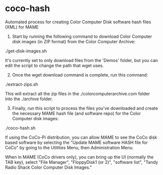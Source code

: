 # coco-hash
Automated process for creating Color Computer Disk software hash files (XML) for MAME


1. Start by running the following command to download Color Computer disk images (in ZIP format) from the Color Computer Archive: 
  
  ./get-disk-images.sh
  
  It's currently set to only download files from the 'Demos' folder, but you can edit the script to change the path that wget uses.


2. Once the wget download command is complete, run this command:

  ./extract-zips.sh
  
  This will extract all the zip files in the ./colorcomputerarchive.com folder into the ./archive folder.


3. Finally, run this script to process the files you've downloaded and create the necessary MAME hash file (and software repo) for the Color Computer disk images:

  ./coco-hash.sh
  
  
If using the CoCo-Pi distribution, you can allow MAME to see the CoCo disk based software by selecting the "Update MAME software HASH file for CoCo"
by going to the Utilities Menu, then Administration Menu.

When in MAME (CoCo drivers only), you can bring up the UI (normally the TAB key), select "File Manager", "FloppyDisk1 (or 2)", "software list", "Tandy Radio Shack Color Computer Disk Images."
